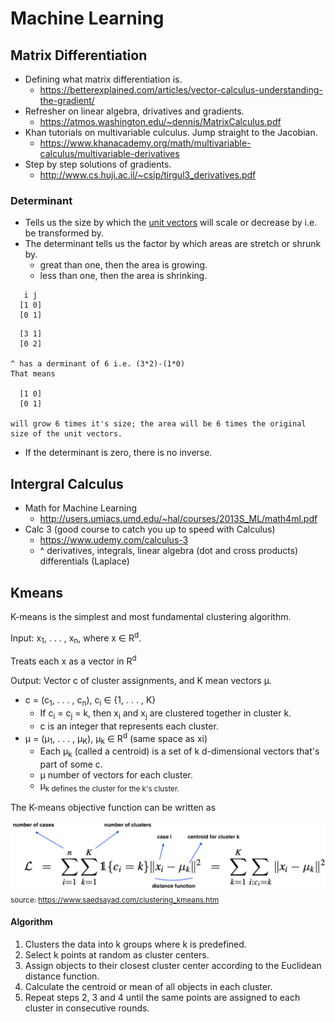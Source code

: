 # Machine Learning

## Matrix Differentiation

* Defining what matrix differentiation is.
  * https://betterexplained.com/articles/vector-calculus-understanding-the-gradient/ 
* Refresher on linear algebra, drivatives and gradients.
  * https://atmos.washington.edu/~dennis/MatrixCalculus.pdf
* Khan tutorials on multivariable culculus. Jump straight to the Jacobian.  
  * https://www.khanacademy.org/math/multivariable-calculus/multivariable-derivatives
* Step by step solutions of gradients.
  * http://www.cs.huji.ac.il/~csip/tirgul3_derivatives.pdf
  
### Determinant
  * Tells us the size by which the [unit vectors](https://en.wikipedia.org/wiki/Unit_vector) will scale or decrease by i.e. be transformed by.
  * The determinant tells us the factor by which areas are stretch or shrunk by. 
    * great than one, then the area is growing.
    * less than one, then the area is shrinking.
```
   i j
  [1 0]
  [0 1]
```
```
  [3 1]
  [0 2]

^ has a derminant of 6 i.e. (3*2)-(1*0)
That means 

  [1 0]
  [0 1]

will grow 6 times it's size; the area will be 6 times the original size of the unit vectors.
```
 * If the determinant is zero, there is no inverse.

## Intergral Calculus

* Math for Machine Learning
  * http://users.umiacs.umd.edu/~hal/courses/2013S_ML/math4ml.pdf
* Calc 3 (good course to catch you up to speed with Calculus)
  * https://www.udemy.com/calculus-3
  * ^ derivatives, integrals, linear algebra (dot and cross products) differentials (Laplace)

## Kmeans
K-means is the simplest and most fundamental clustering algorithm.

Input: x<sub>1</sub>, . . . , x<sub>n</sub>, where x ∈ R<sup>d</sup>.

Treats each x as a vector in R<sup>d</sup>

Output: Vector c of cluster assignments, and K mean vectors µ.


 - c = (c<sub>1</sub>, . . . , c<sub>n</sub>), c<sub>i</sub> ∈ {1, . . . , K}
   - If c<sub>i</sub> = c<sub>j</sub> = k, then x<sub>i</sub> and x<sub>j</sub> are clustered together in cluster k.
   - c is an integer that represents each cluster.
 - µ = (µ<sub>1</sub>, . . . , µ<sub>K</sub>), µ<sub>k</sub> ∈ R<sup>d</sup> (same space as xi)
   - Each µ<sub>k</sub> (called a centroid) is a set of k d-dimensional vectors that's part of some c.
   - µ number of vectors for each cluster.
   - µ<sub>k</dub> defines the cluster for the k's cluster.
   
The K-means objective function can be written as

![kmeans_objective](images/kmeans_objective.png)
 <sub>source: https://www.saedsayad.com/clustering_kmeans.htm</sub>
#### Algorithm	
	
 1. Clusters the data into k groups where k  is predefined.
 2. Select k points at random as cluster centers.
 3. Assign objects to their closest cluster center according to the Euclidean distance function.
 4. Calculate the centroid or mean of all objects in each cluster.
 5. Repeat steps 2, 3 and 4 until the same points are assigned to each cluster in consecutive rounds.
 
 